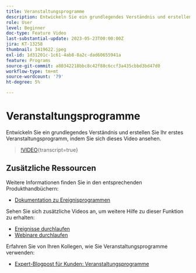 ```yaml
---
title: Veranstaltungsprogramme
description: Entwickeln Sie ein grundlegendes Verständnis und erstellen Sie Ihr erstes Veranstaltungsprogramm.
role: User
level: Beginner
doc-type: Feature Video
last-substantial-update: 2023-05-23T00:00:00Z
jira: KT-13258
thumbnail: 3419622.jpeg
exl-id: 1d31201c-1c61-4ab8-8a2c-dad60655941a
feature: Programs
source-git-commit: a80342218bbc8c42f88c6ccf3a435cbbd3bd47d0
workflow-type: tm+mt
source-wordcount: '79'
ht-degree: 5%

---
```


# Veranstaltungsprogramme

Entwickeln Sie ein grundlegendes Verständnis und erstellen Sie Ihr erstes Veranstaltungsprogramm, indem Sie sich dieses Video ansehen.

>[!VIDEO](https://video.tv.adobe.com/v/3419622/?learn=on){transcript=true}

## Zusätzliche Ressourcen

Weitere Informationen finden Sie in den entsprechenden Produkthandbüchern:

* [Dokumentation zu Ereignisprogrammen](https://experienceleague.adobe.com/docs/marketo/using/product-docs/demand-generation/events/understanding-events/understanding-event-programs.html?lang=en)

Sehen Sie sich zusätzliche Videos an, um weitere Hilfe zu dieser Funktion zu erhalten:
* [Ereignisse durchlaufen](https://experienceleague.adobe.com/docs/marketo-learn/tutorials/events/events-watch.html?lang=en)
* [Webinare durchlaufen](https://experienceleague.adobe.com/docs/marketo-learn/tutorials/events/webinar-watch.html?lang=en)

Erfahren Sie von Ihren Kollegen, wie Sie Veranstaltungsprogramme verwenden:
* [Expert-Blogpost für Kunden: Veranstaltungsprogramme](https://nation.marketo.com/t5/product-blogs/marketo-success-series-event-programs/ba-p/299191)
